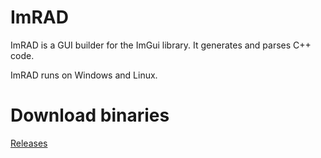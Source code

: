 # ImRAD

ImRAD is a GUI builder for the ImGui library. It generates and parses C++ code. 

ImRAD runs on Windows and Linux. 

# Download binaries

[Releases](github.com/tpecholt/imrad/releases)
